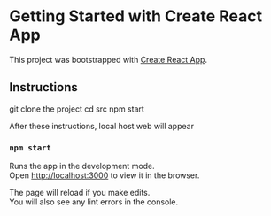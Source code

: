 # Getting Started with Create React App

This project was bootstrapped with [Create React App](https://github.com/facebook/create-react-app).

## Instructions 

git clone the project
cd src
npm start

After these instructions, local host web will appear 

### `npm start`

Runs the app in the development mode.\
Open [http://localhost:3000](http://localhost:3000) to view it in the browser.

The page will reload if you make edits.\
You will also see any lint errors in the console.


